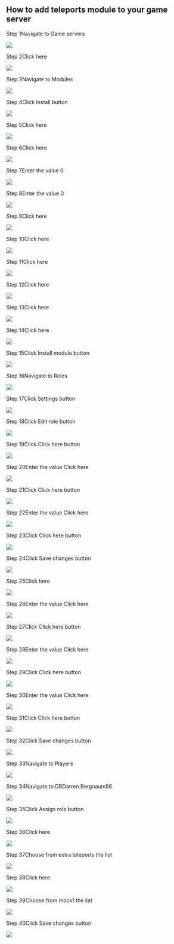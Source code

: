 ## How to add teleports module to your game server

Step 1Navigate to Game servers

![](https://layerpath-recording-prod.s3-accelerate.amazonaws.com/clyr0pthc0008ju0cpgk6zvy7/clyr4po6b0065l90ch2iwjbq3/clyr6poey0000356v52fe8dqa-annotated.png)

Step 2Click here

![](https://layerpath-recording-prod.s3-accelerate.amazonaws.com/clyr0pthc0008ju0cpgk6zvy7/clyr4po6b0065l90ch2iwjbq3/clyr6q1p00004356vaj3yov3g-annotated.png)

Step 3Navigate to Modules

![](https://layerpath-recording-prod.s3-accelerate.amazonaws.com/clyr0pthc0008ju0cpgk6zvy7/clyr4po6b0065l90ch2iwjbq3/clyr6qier0009356vyv6luu30-annotated.png)

Step 4Click Install button

![](https://d1kbuqctacnbc1.cloudfront.net/clyr0pthc0008ju0cpgk6zvy7/clyr4po6b0065l90ch2iwjbq3/clyr4pw5p000v033puhsbty77-annotated.png)

Step 5Click here

![](https://d1kbuqctacnbc1.cloudfront.net/clyr0pthc0008ju0cpgk6zvy7/clyr4po6b0065l90ch2iwjbq3/clyr4pybt000w033pj7446x7y-annotated.png)

Step 6Click here

![](https://d1kbuqctacnbc1.cloudfront.net/clyr0pthc0008ju0cpgk6zvy7/clyr4po6b0065l90ch2iwjbq3/clyr4pzvc000x033p2lm1jqq1-annotated.png)

Step 7Enter the value 0

![](https://d1kbuqctacnbc1.cloudfront.net/clyr0pthc0008ju0cpgk6zvy7/clyr4po6b0065l90ch2iwjbq3/clyr4q2el000y033plubyfm1r-annotated.png)

Step 8Enter the value 0

![](https://d1kbuqctacnbc1.cloudfront.net/clyr0pthc0008ju0cpgk6zvy7/clyr4po6b0065l90ch2iwjbq3/clyr4q3mk0010033pfbc63ao6-annotated.png)

Step 9Click here

![](https://d1kbuqctacnbc1.cloudfront.net/clyr0pthc0008ju0cpgk6zvy7/clyr4po6b0065l90ch2iwjbq3/clyr4q5jp0012033pszdw4nat-annotated.png)

Step 10Click here

![](https://d1kbuqctacnbc1.cloudfront.net/clyr0pthc0008ju0cpgk6zvy7/clyr4po6b0065l90ch2iwjbq3/clyr4q6ck0013033pi2iy146x-annotated.png)

Step 11Click here

![](https://d1kbuqctacnbc1.cloudfront.net/clyr0pthc0008ju0cpgk6zvy7/clyr4po6b0065l90ch2iwjbq3/clyr4q7780014033pwamzm3eu-annotated.png)

Step 12Click here

![](https://d1kbuqctacnbc1.cloudfront.net/clyr0pthc0008ju0cpgk6zvy7/clyr4po6b0065l90ch2iwjbq3/clyr4q80c0015033p4xfhv32p-annotated.png)

Step 13Click here

![](https://d1kbuqctacnbc1.cloudfront.net/clyr0pthc0008ju0cpgk6zvy7/clyr4po6b0065l90ch2iwjbq3/clyr4q8xb0016033pghba2d29-annotated.png)

Step 14Click here

![](https://d1kbuqctacnbc1.cloudfront.net/clyr0pthc0008ju0cpgk6zvy7/clyr4po6b0065l90ch2iwjbq3/clyr4qa030017033pb68te9yv-annotated.png)

Step 15Click Install module button

![](https://d1kbuqctacnbc1.cloudfront.net/clyr0pthc0008ju0cpgk6zvy7/clyr4po6b0065l90ch2iwjbq3/clyr4qbvj0018033p1s1gts0w-annotated.png)

Step 16Navigate to Roles

![](https://d1kbuqctacnbc1.cloudfront.net/clyr0pthc0008ju0cpgk6zvy7/clyr4po6b0065l90ch2iwjbq3/clyr4qj240019033pn03eqmep-annotated.png)

Step 17Click Settings button

![](https://d1kbuqctacnbc1.cloudfront.net/clyr0pthc0008ju0cpgk6zvy7/clyr4po6b0065l90ch2iwjbq3/clyr4qlha001a033pv49lgxy5-annotated.png)

Step 18Click Edit role button

![](https://d1kbuqctacnbc1.cloudfront.net/clyr0pthc0008ju0cpgk6zvy7/clyr4po6b0065l90ch2iwjbq3/clyr4qm6j001b033p5jqlksoj-annotated.png)

Step 19Click Click here button

![](https://d1kbuqctacnbc1.cloudfront.net/clyr0pthc0008ju0cpgk6zvy7/clyr4po6b0065l90ch2iwjbq3/clyr4qqoj001c033p2h0vpyg8-annotated.png)

Step 20Enter the value Click here

![](https://d1kbuqctacnbc1.cloudfront.net/clyr0pthc0008ju0cpgk6zvy7/clyr4po6b0065l90ch2iwjbq3/clyr4qra3001d033pwrt4a50m-annotated.png)

Step 21Click Click here button

![](https://d1kbuqctacnbc1.cloudfront.net/clyr0pthc0008ju0cpgk6zvy7/clyr4po6b0065l90ch2iwjbq3/clyr4qtur001f033pjis3d6px-annotated.png)

Step 22Enter the value Click here

![](https://d1kbuqctacnbc1.cloudfront.net/clyr0pthc0008ju0cpgk6zvy7/clyr4po6b0065l90ch2iwjbq3/clyr4qu9j001g033pvpu733xx-annotated.png)

Step 23Click Click here button

![](https://d1kbuqctacnbc1.cloudfront.net/clyr0pthc0008ju0cpgk6zvy7/clyr4po6b0065l90ch2iwjbq3/clyr4qvh9001i033pmjr79687-annotated.png)

Step 24Click Save changes button

![](https://d1kbuqctacnbc1.cloudfront.net/clyr0pthc0008ju0cpgk6zvy7/clyr4po6b0065l90ch2iwjbq3/clyr4qxbg001j033psk365618-annotated.png)

Step 25Click here

![](https://d1kbuqctacnbc1.cloudfront.net/clyr0pthc0008ju0cpgk6zvy7/clyr4po6b0065l90ch2iwjbq3/clyr4r104001k033p8nvekbdp-annotated.png)

Step 26Enter the value Click here

![](https://d1kbuqctacnbc1.cloudfront.net/clyr0pthc0008ju0cpgk6zvy7/clyr4po6b0065l90ch2iwjbq3/clyr4r2rq001l033pflhwnroz-annotated.png)

Step 27Click Click here button

![](https://d1kbuqctacnbc1.cloudfront.net/clyr0pthc0008ju0cpgk6zvy7/clyr4po6b0065l90ch2iwjbq3/clyr4r9qw001n033pkb9594gs-annotated.png)

Step 28Enter the value Click here

![](https://d1kbuqctacnbc1.cloudfront.net/clyr0pthc0008ju0cpgk6zvy7/clyr4po6b0065l90ch2iwjbq3/clyr4ra1h001o033py9zfmhow-annotated.png)

Step 29Click Click here button

![](https://d1kbuqctacnbc1.cloudfront.net/clyr0pthc0008ju0cpgk6zvy7/clyr4po6b0065l90ch2iwjbq3/clyr4rbku001q033pp952ro6p-annotated.png)

Step 30Enter the value Click here

![](https://d1kbuqctacnbc1.cloudfront.net/clyr0pthc0008ju0cpgk6zvy7/clyr4po6b0065l90ch2iwjbq3/clyr4rbx1001r033p8x5mreo4-annotated.png)

Step 31Click Click here button

![](https://d1kbuqctacnbc1.cloudfront.net/clyr0pthc0008ju0cpgk6zvy7/clyr4po6b0065l90ch2iwjbq3/clyr4rcx9001t033p72ohx2yq-annotated.png)

Step 32Click Save changes button

![](https://d1kbuqctacnbc1.cloudfront.net/clyr0pthc0008ju0cpgk6zvy7/clyr4po6b0065l90ch2iwjbq3/clyr4rdz2001u033p39p5zgu8-annotated.png)

Step 33Navigate to Players

![](https://d1kbuqctacnbc1.cloudfront.net/clyr0pthc0008ju0cpgk6zvy7/clyr4po6b0065l90ch2iwjbq3/clyr4rgy5001v033pip8yoxkd-annotated.png)

Step 34Navigate to DBDarren.Bergnaum56

![](https://d1kbuqctacnbc1.cloudfront.net/clyr0pthc0008ju0cpgk6zvy7/clyr4po6b0065l90ch2iwjbq3/clyr4ripm001w033p5amuspmw-annotated.png)

Step 35Click Assign role button

![](https://d1kbuqctacnbc1.cloudfront.net/clyr0pthc0008ju0cpgk6zvy7/clyr4po6b0065l90ch2iwjbq3/clyr4rky0001x033p2fufjbov-annotated.png)

Step 36Click here

![](https://d1kbuqctacnbc1.cloudfront.net/clyr0pthc0008ju0cpgk6zvy7/clyr4po6b0065l90ch2iwjbq3/clyr4rmhr001y033pk3m6iqu1-annotated.png)

Step 37Choose from extra teleports the list

![](https://d1kbuqctacnbc1.cloudfront.net/clyr0pthc0008ju0cpgk6zvy7/clyr4po6b0065l90ch2iwjbq3/clyr4ro90001z033ph9ayxfu0-annotated.png)

Step 38Click here

![](https://d1kbuqctacnbc1.cloudfront.net/clyr0pthc0008ju0cpgk6zvy7/clyr4po6b0065l90ch2iwjbq3/clyr4rpr20020033p9uebmamy-annotated.png)

Step 39Choose from mock1 the list

![](https://d1kbuqctacnbc1.cloudfront.net/clyr0pthc0008ju0cpgk6zvy7/clyr4po6b0065l90ch2iwjbq3/clyr4rqtf0021033pm43b1akt-annotated.png)

Step 40Click Save changes button

![](https://d1kbuqctacnbc1.cloudfront.net/clyr0pthc0008ju0cpgk6zvy7/clyr4po6b0065l90ch2iwjbq3/clyr4rt440022033pmcrpm0se-annotated.png)
